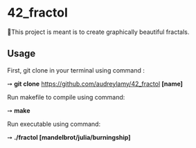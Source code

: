 # 42_fractol
🌿This project is meant is to create graphically beautiful fractals.

## Usage  
First, git clone in your terminal using command :  

➙ **git clone** https://github.com/audreylamy/42_fractol **[name]** 

Run makefile to compile using command:  

➙ **make** 

Run executable using command:  

➙ **./fractol [mandelbrot/julia/burningship]**
